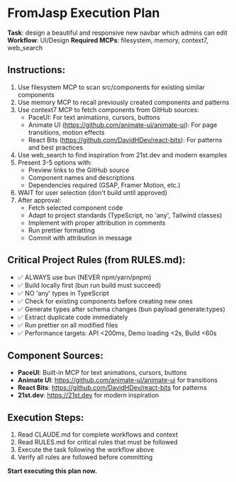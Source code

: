 # FromJasp Execution Plan

**Task**: design a beautiful and responsive new navbar which admins can edit
**Workflow**: UI/Design
**Required MCPs**: filesystem, memory, context7, web_search

## Instructions:

1. Use filesystem MCP to scan src/components for existing similar components
2. Use memory MCP to recall previously created components and patterns
3. Use context7 MCP to fetch components from GitHub sources:
   - PaceUI: For text animations, cursors, buttons
   - Animate UI (https://github.com/animate-ui/animate-ui): For page transitions, motion effects
   - React Bits (https://github.com/DavidHDev/react-bits): For patterns and best practices
4. Use web_search to find inspiration from 21st.dev and modern examples
5. Present 3-5 options with:
   - Preview links to the GitHub source
   - Component names and descriptions
   - Dependencies required (GSAP, Framer Motion, etc.)
6. WAIT for user selection (don't build until approved)
7. After approval:
   - Fetch selected component code
   - Adapt to project standards (TypeScript, no 'any', Tailwind classes)
   - Implement with proper attribution in comments
   - Run prettier formatting
   - Commit with attribution in message

## Critical Project Rules (from RULES.md):

- ✅ ALWAYS use bun (NEVER npm/yarn/pnpm)
- ✅ Build locally first (bun run build must succeed)
- ✅ NO 'any' types in TypeScript
- ✅ Check for existing components before creating new ones
- ✅ Generate types after schema changes (bun payload generate:types)
- ✅ Extract duplicate code immediately
- ✅ Run prettier on all modified files
- ✅ Performance targets: API <200ms, Demo loading <2s, Build <60s

## Component Sources:

- **PaceUI**: Built-in MCP for text animations, cursors, buttons
- **Animate UI**: https://github.com/animate-ui/animate-ui for transitions
- **React Bits**: https://github.com/DavidHDev/react-bits for patterns
- **21st.dev**: https://21st.dev for modern inspiration

## Execution Steps:

1. Read CLAUDE.md for complete workflows and context
2. Read RULES.md for critical rules that must be followed
3. Execute the task following the workflow above
4. Verify all rules are followed before committing

**Start executing this plan now.**
